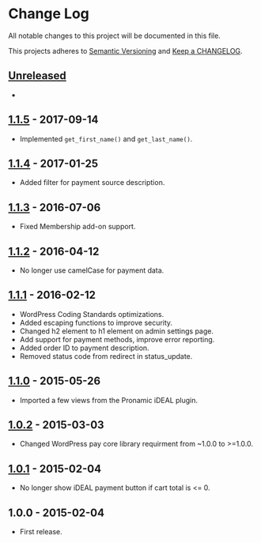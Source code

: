 # Change Log

All notable changes to this project will be documented in this file.

This projects adheres to [Semantic Versioning](http://semver.org/) and [Keep a CHANGELOG](http://keepachangelog.com/).

## [Unreleased][unreleased]
-

## [1.1.5] - 2017-09-14
- Implemented `get_first_name()` and `get_last_name()`.

## [1.1.4] - 2017-01-25
- Added filter for payment source description.

## [1.1.3] - 2016-07-06
- Fixed Membership add-on support.

## [1.1.2] - 2016-04-12
- No longer use camelCase for payment data.

## [1.1.1] - 2016-02-12
- WordPress Coding Standards optimizations.
- Added escaping functions to improve security.
- Changed h2 element to h1 element on admin settings page.
- Add support for payment methods, improve error reporting.
- Added order ID to payment description.
- Removed status code from redirect in status_update.

## [1.1.0] - 2015-05-26
- Imported a few views from the Pronamic iDEAL plugin.

## [1.0.2] - 2015-03-03
- Changed WordPress pay core library requirment from ~1.0.0 to >=1.0.0.

## [1.0.1] - 2015-02-04
- No longer show iDEAL payment button if cart total is <= 0.

## 1.0.0 - 2015-02-04
- First release.

[unreleased]: https://github.com/wp-pay-extensions/ithemes-exchange/compare/1.1.5...HEAD
[1.1.5]: https://github.com/wp-pay-extensions/ithemes-exchange/compare/1.1.4...1.1.5
[1.1.4]: https://github.com/wp-pay-extensions/ithemes-exchange/compare/1.1.3...1.1.4
[1.1.3]: https://github.com/wp-pay-extensions/ithemes-exchange/compare/1.1.2...1.1.3
[1.1.2]: https://github.com/wp-pay-extensions/ithemes-exchange/compare/1.1.1...1.1.2
[1.1.1]: https://github.com/wp-pay-extensions/ithemes-exchange/compare/1.1.0...1.1.1
[1.1.0]: https://github.com/wp-pay-extensions/ithemes-exchange/compare/1.0.2...1.1.0
[1.0.2]: https://github.com/wp-pay-extensions/ithemes-exchange/compare/1.0.0...1.0.2
[1.0.1]: https://github.com/wp-pay-extensions/ithemes-exchange/compare/1.0.0...1.0.1
